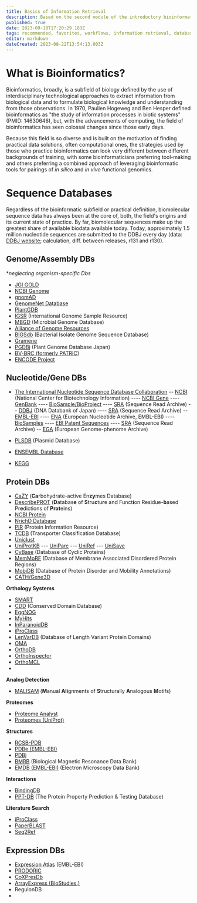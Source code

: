 ```yaml
---
title: Basics of Information Retrieval
description: Based on the second module of the introductory bioinformatics course (UF, BSC6459), in addition to some components/themes of module 1
published: true
date: 2023-09-18T17:20:29.183Z
tags: recommended, favorites, workflows, information retrieval, databases
editor: markdown
dateCreated: 2023-08-22T13:54:13.003Z
---
```



# What is Bioinformatics?

Bioinformatics, broadly, is a subfield of biology defined by the use of interdisciplinary technological approaches to extract information from biological data and to formulate biological knowledge and understanding from those observations. In 1970, Paulien Hogeweg and Ben Hesper defined bioinformatics as "the study of information processes in biotic systems" (PMID: 14630646), but, with the advancements of computing, the field of bioinformatics has seen colossal changes since those early days.

Because this field is so diverse and is built on the motivation of finding practical data solutions, often computational ones, the strategies used by those who practice bioinformatics can look very different between different backgrounds of training, with some bioinformaticians preferring tool-making and others preferring a combined approach of leveraging bioinformatic tools for pairings of *in silico* and *in vivo* functional genomics.

# Sequence Databases
Regardless of the bioinformatic subfield or practical definition, biomolecular sequence data has always been at the core of, both, the field's origins and its current state of practice. By far, biomolecular sequences make up the greatest share of available biodata available today. Today, approximately 1.5 million nucleotide sequences are submitted to the DDBJ every day (data: [DDBJ website](https://www.ddbj.nig.ac.jp/statistics/index-e.html); calculation, diff. between releases, r131 and r130).
## Genome/Assembly DBs 
**neglecting organism-specific Dbs*

- [JGI GOLD](https://gold.jgi.doe.gov/)
- [NCBI Genome](https://www.ncbi.nlm.nih.gov/genome/)
- [gnomAD](https://gnomad.broadinstitute.org/)
- [GenomeNet Database](https://www.genome.jp/)
- [PlantGDB](https://www.plantgdb.org/)
- [IGSR](https://www.internationalgenome.org/data/) (International Genome Sample Resource)
- [MBGD](https://mbgd.nibb.ac.jp/) (Microbial Genome Database)
- [Aliiance of Genome Resources](https://www.alliancegenome.org/)
- [BIGSdb](https://pubmlst.org/software/bigsdb) (Bacterial Isolate Genome Sequence Database)
- [Gramene](https://www.gramene.org/)
- [PGDBj](http://pgdbj.jp/?ln=en) (Plant Genome Database Japan)
- [BV-BRC (formerly PATRIC)](https://www.bv-brc.org/)
- [ENCODE Project](https://www.encodeproject.org/)




## Nucleotide/Gene DBs

- [The International Nucleotide Sequence Database Collaboration](https://www.insdc.org/)
-- [NCBI](https://www.ncbi.nlm.nih.gov/) (National Center for Biotechnology Information)
---- [NCBI Gene](https://www.ncbi.nlm.nih.gov/gene)
---- [GenBank](https://www.ncbi.nlm.nih.gov/genbank/)
---- [BioSample/BioProject](https://www.ncbi.nlm.nih.gov/biosample)
---- [SRA](http://www.ncbi.nlm.nih.gov/sra) (Sequence Read Archive)
-- [DDBJ](https://www.ddbj.nig.ac.jp/index-e.html) (DNA Databank of Japan)
---- [SRA](http://trace.ddbj.nig.ac.jp) (Sequence Read Archive)
-- [EMBL-EBI](https://www.ncbi.nlm.nih.gov/biosample)
---- [ENA](https://www.ebi.ac.uk/ena/browser/home) (European Nucleotide Archive, EMBL-EBI)
---- [BioSamples](https://www.ebi.ac.uk/biosamples/)
---- [EBI Patent Sequences](https://www.ebi.ac.uk/patentdata/nucleotides)
---- [SRA](http://www.ebi.ac.uk/ena) (Sequence Read Archive)
-- [EGA](https://ega-archive.org/datasets/) (European Genome-phenome Archive)

- [PLSDB](https://ccb-microbe.cs.uni-saarland.de/plsdb) (Plasmid Database)
- [ENSEMBL Database](https://useast.ensembl.org/index.html)
- [KEGG](https://www.kegg.jp/)


## Protein DBs

- [CaZY](http://www.cazy.org/) (**Ca**rbohydrate-active En**zy**mes Database)
- [DescribePROT](http://biomine.cs.vcu.edu/servers/DESCRIBEPROT/main.php) (**D**atabas**e** of **S**tru**c**tu**r**e and Funct**i**on Residue-**b**ased Pr**e**dictions of **Prot**eins)
- [NCBI Protein](https://www.ncbi.nlm.nih.gov/protein)
- [NrichD Database](http://proline.biochem.iisc.ernet.in/NRICHD/)
- [PIR](https://proteininformationresource.org/) (Protein Information Resource)
- [TCDB](https://tcdb.org/) (Transporter Classification Database)
- [Uniclust](https://uniclust.mmseqs.com/)
- [UniProtKB](https://www.uniprot.org/)
--- [UniParc](https://www.uniprot.org/uniparc/?query=*)
--- [UniRef](https://www.uniprot.org/uniref/?query=*)
--- [UniSave](http://www.ebi.ac.uk/uniprot/unisave/app/#/)
- [CyBase](http://www.cybase.org.au/) (Database of Cyclic Proteins)
- [MemMoRF](https://memmorf.hegelab.org/) (Database of Membrane Associated Disordered Protein Regions)
- [MobiDB](https://mobidb.bio.unipd.it/) (Database of Protein Disorder and Mobility Annotations)
- [CATH/Gene3D](https://www.cathdb.info/)

**Orthology Systems**
- [SMART](http://smart.embl.de/)
- [CDD](https://www.ncbi.nlm.nih.gov/Structure/cdd/cdd.shtml) (Conserved Domain Database)
- [EggNOG](http://eggnog6.embl.de/)
- [MyHits](https://myhits.sib.swiss/)
- [InParanoidDB](https://inparanoidb.sbc.su.se/)
- [iProClass](https://proteininformationresource.org/pirwww/dbinfo/iproclass.shtml)
- [LenVarDB](http://caps.ncbs.res.in/lenvardb/) (Database of Length Variant Protein Domains)
- [OMA](https://omabrowser.org/oma/home/)
- [OrthoDB](https://www.orthodb.org/)
- [OrthoInspector]()
- [OrthoMCL]()
- []()

**Analog Detection**
- [MALISAM](http://prodata.swmed.edu/malisam/) (**M**anual **Ali**gnments of **S**tructurally **A**nalogous **M**otifs)

**Proteomes**
- [Proteome Analyst](http://pa.wishartlab.com/pa/)
- [Proteomes (UniProt)](https://www.uniprot.org/proteomes?query=*)

**Structures**
- [RCSB-PDB](https://www.rcsb.org/)
- [PDBe (EMBL-EBI)](https://www.ebi.ac.uk/pdbe/)
- [PDBj](https://pdbj.org/)
- [BMRB](https://bmrb.io/) (Biological Magnetic Resonance Data Bank)
- [EMDB (EMBL-EBI)](https://www.ebi.ac.uk/emdb/) (Electron Microscopy Data Bank)

**Interactions**
- [BindingDB](https://www.bindingdb.org/rwd/bind/index.jsp)
- [PPT-DB](http://www.pptdb.ca/) (The Protein Property Prediction & Testing Database)

**Literature Search**
- [iProClass](https://research.bioinformatics.udel.edu/iprolink/)
- [PaperBLAST](https://papers.genomics.lbl.gov/cgi-bin/litSearch.cgi)
- [Seq2Ref](http://prodata.swmed.edu/seq2ref/)

## Expression DBs 

- [Expression Atlas](https://www.ebi.ac.uk/gxa/home) (EMBL-EBI)
- [PRODORIC](https://www.prodoric.de/)
- [CoXPresDb](https://coxpresdb.jp/)
- [ArrayExpress (BioStudies.)](https://www.ebi.ac.uk/biostudies/arrayexpress)
- RegulonDB
- 


